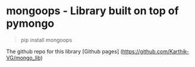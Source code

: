 # mongoops - Library built on top of pymongo

> pip install mongoops 

The github repo for this library 
[Github pages]
(https://github.com/Karthik-VG/mongo_lib)




